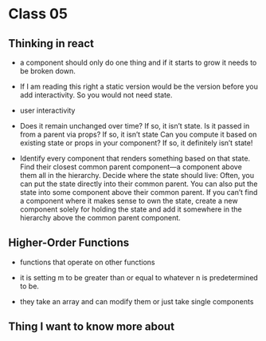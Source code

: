 
# Class 05

## Thinking in react

- a component should only do one thing and if it starts to grow it needs to be broken down.

- If I am reading this right a static version would be the version before you add interactivity. So you would not need state.

- user interactivity

- Does it remain unchanged over time? If so, it isn’t state. Is it passed in from a parent via props? If so, it isn’t state Can you compute it based on existing state or props in your component? If so, it definitely isn’t state!

- Identify every component that renders something based on that state. Find their closest common parent component—a component above them all in the hierarchy. Decide where the state should live: Often, you can put the state directly into their common parent. You can also put the state into some component above their common parent. If you can’t find a component where it makes sense to own the state, create a new component solely for holding the state and add it somewhere in the hierarchy above the common parent component.

## Higher-Order Functions

- functions that operate on other functions

- it is setting m to be greater than or equal to whatever n is predetermined to be.

- they take an array and can modify them or just take single components

## Thing I want to know more about

